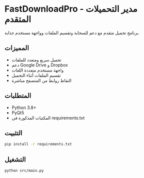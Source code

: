 # FastDownloadPro - مدير التحميلات المتقدم

برنامج تحميل متقدم مع دعم للسحابة وتقسيم الملفات وواجهة مستخدم جذابة.

## المميزات
- تحميل سريع ومتعدد للملفات
- دعم Google Drive و Dropbox
- واجهة مستخدم متعددة اللغات
- تقسيم الملفات أثناء التحميل
- التقاط روابط من المتصفح مباشرة

## المتطلبات
- Python 3.8+
- PyQt5
- المكتبات المذكورة في requirements.txt

## التثبيت
```bash
pip install -r requirements.txt
```

## التشغيل
```bash
python src/main.py
```
